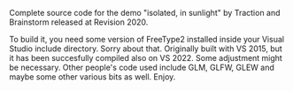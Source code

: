 Complete source code for the demo "isolated, in sunlight" by Traction and Brainstorm released at Revision 2020. 

To build it, you need some version of FreeType2 installed inside your Visual Studio include directory. Sorry about that. Originally built with VS 2015, but it has been succesfully compiled also on VS 2022. Some adjustment might be necessary. Other people's code used include GLM, GLFW, GLEW and maybe some other various bits as well. Enjoy. 
